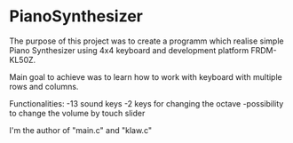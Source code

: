 # PianoSynthesizer

The purpose of this project was to create a programm which realise simple Piano Synthesizer using 4x4 keyboard and development platform FRDM-KL50Z.

Main goal to achieve was to learn how to work with keyboard with multiple rows and columns.

Functionalities:
-13 sound keys
-2 keys for changing the octave
-possibility to change the volume by touch slider

I'm the author of "main.c" and "klaw.c"
